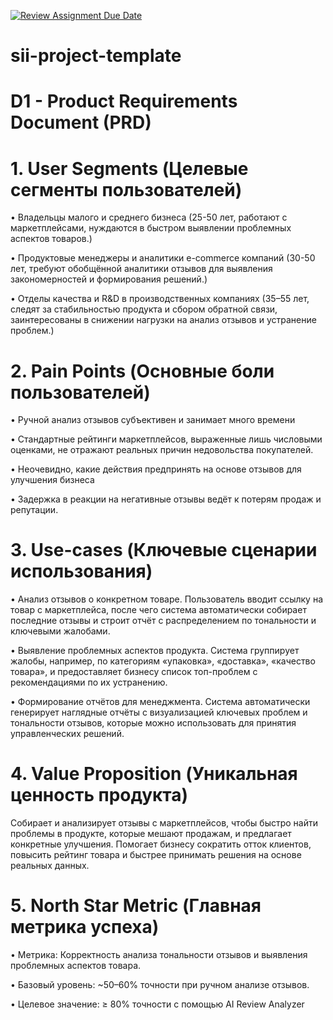 [![Review Assignment Due Date](https://classroom.github.com/assets/deadline-readme-button-22041afd0340ce965d47ae6ef1cefeee28c7c493a6346c4f15d667ab976d596c.svg)](https://classroom.github.com/a/P3ZvldYO)
# sii-project-template

# D1 - Product Requirements Document (PRD)
# 1. User Segments (Целевые сегменты пользователей)
•  Владельцы малого и среднего бизнеса (25-50 лет, работают с маркетплейсами, нуждаются в быстром выявлении проблемных аспектов товаров.)

•  Продуктовые менеджеры и аналитики e-commerce компаний (30-50 лет, требуют обобщённой аналитики отзывов для выявления закономерностей и формирования решений.)

•  Отделы качества и R&D в производственных компаниях (35–55 лет, следят за стабильностью продукта и сбором обратной связи, заинтересованы в снижении нагрузки на анализ отзывов и устранение проблем.)
# 2. Pain Points (Основные боли пользователей)
•  Ручной анализ отзывов субъективен и занимает много времени

•  Стандартные рейтинги маркетплейсов, выраженные лишь числовыми оценками, не отражают реальных причин недовольства покупателей.

•  Неочевидно, какие действия предпринять на основе отзывов для улучшения бизнеса

•  Задержка в реакции на негативные отзывы ведёт к потерям продаж и репутации.
# 3. Use-cases (Ключевые сценарии использования) 
•  Анализ отзывов о конкретном товаре. Пользователь вводит ссылку на товар с маркетплейса, после чего система автоматически собирает последние отзывы и строит отчёт с распределением по тональности и ключевыми жалобами.

•  Выявление проблемных аспектов продукта. Система группирует жалобы, например, по категориям «упаковка», «доставка», «качество товара», и предоставляет бизнесу список топ-проблем с рекомендациями по их устранению.

•  Формирование отчётов для менеджмента. Система автоматически генерирует наглядные отчёты с визуализацией ключевых проблем и тональности отзывов, которые можно использовать для принятия управленческих решений.
# 4. Value Proposition (Уникальная ценность продукта)
Собирает и анализирует отзывы с маркетплейсов, чтобы быстро найти проблемы в продукте, которые мешают продажам, и предлагает конкретные улучшения. Помогает бизнесу сократить отток клиентов, повысить рейтинг товара и быстрее принимать решения на основе реальных данных.
# 5. North Star Metric (Главная метрика успеха)
•  Метрика: Корректность анализа тональности отзывов и выявления проблемных аспектов товара.

•  Базовый уровень: ~50–60% точности при ручном анализе отзывов.

•  Целевое значение: ≥ 80% точности с помощью AI Review Analyzer
